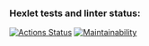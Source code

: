 ### Hexlet tests and linter status:
[![Actions Status](https://github.com/Daria1395/qa-auto-engineer-javascript-project-44/actions/workflows/hexlet-check.yml/badge.svg)](https://github.com/Daria1395/qa-auto-engineer-javascript-project-44/actions)
[![Maintainability](https://api.codeclimate.com/v1/badges/86f11b4cc0577ff561e1/maintainability)](https://codeclimate.com/github/Daria1395/qa-auto-engineer-javascript-project-44/maintainability)